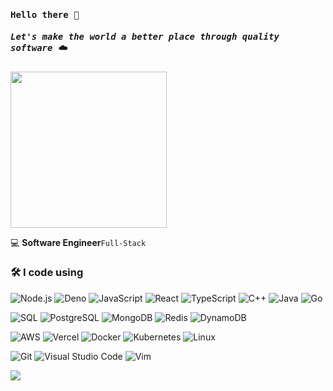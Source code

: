 <h4 align="left"><samp> Hello there 👋  </samp></h4>
<h5 align="left"><samp> Let's make the world a better place through quality software ☁️ </samp></h5>

<p align="left">
  <img width="250" src="https://images-wixmp-ed30a86b8c4ca887773594c2.wixmp.com/f/1f43d5b0-2dc2-4600-a801-2e246e33b5b2/daskrbe-76c16531-2c95-4c35-8b68-309f92ef20f6.gif?token=eyJ0eXAiOiJKV1QiLCJhbGciOiJIUzI1NiJ9.eyJzdWIiOiJ1cm46YXBwOjdlMGQxODg5ODIyNjQzNzNhNWYwZDQxNWVhMGQyNmUwIiwiaXNzIjoidXJuOmFwcDo3ZTBkMTg4OTgyMjY0MzczYTVmMGQ0MTVlYTBkMjZlMCIsIm9iaiI6W1t7InBhdGgiOiJcL2ZcLzFmNDNkNWIwLTJkYzItNDYwMC1hODAxLTJlMjQ2ZTMzYjViMlwvZGFza3JiZS03NmMxNjUzMS0yYzk1LTRjMzUtOGI2OC0zMDlmOTJlZjIwZjYuZ2lmIn1dXSwiYXVkIjpbInVybjpzZXJ2aWNlOmZpbGUuZG93bmxvYWQiXX0.GSno9jQNWayWqCZopi4q_zUCFq9Fb6KcvwjX53lLY3g">
<!-- <span> GIF credits to 6VCR </span> -->
</p>  

<p align="center">
<!--   <a href= "https://dev.to/"><img src="https://img.icons8.com/windows/32/000000/dev.png"/></a>
  <a href= "https://twitter.com/"><img src="https://img.icons8.com/material-outlined/32/000000/twitter.png"/></a> -->
</p>

💻  **Software Engineer**`Full-Stack`
### 🛠 I code using

![Node.js](https://img.shields.io/badge/-Node.js-05122A?&logo=node.js)
![Deno](https://img.shields.io/badge/-Deno-05122A?&logo=deno)
![JavaScript](https://img.shields.io/badge/-JavaScript-05122A?&logo=JavaScript)
![React](https://img.shields.io/badge/-React-05122A?&logo=React)
![TypeScript](https://img.shields.io/badge/-TypeScript-05122A?&logo=TypeScript)
![C++](https://img.shields.io/badge/-C%2B%2B-05122A?style=flat&logo=c%2B%2B)
![Java](https://img.shields.io/badge/-Java-05122A?style=flat&logo=java)
![Go](https://img.shields.io/badge/-Go-05122A?style=flat&logo=go)

![SQL](https://img.shields.io/badge/-SQL-05122A?&logo=MySQL)
![PostgreSQL](https://img.shields.io/badge/-PostgreSQL-05122A?style=flat&logo=PostgreSQL)
![MongoDB](https://img.shields.io/badge/-MongoDB-05122A?style=flat&logo=MongoDB)
![Redis](https://img.shields.io/badge/-Redis-05122A?style=flat&logo=Redis)
![DynamoDB](https://img.shields.io/badge/-DynamoDB-05122A?style=flat&logo=apache-kafka)

![AWS](https://img.shields.io/badge/-AWS-05122A?&logo=Amazon-AWS&logoColor=F90)
![Vercel](https://img.shields.io/badge/-Vercel-05122A?&logo=Vercel)
![Docker](https://img.shields.io/badge/-Docker-05122A?&logo=Docker)
![Kubernetes](https://img.shields.io/badge/-Kubernetes-05122A?&logo=Kubernetes)
![Linux](https://img.shields.io/badge/-Linux-05122A?&logo=Linux)

![Git](https://img.shields.io/badge/-Git-05122A?style=flat&logo=git)
![Visual Studio Code](https://img.shields.io/badge/-VS%20Code-05122A?style=flat&logo=visual-studio-code&logoColor=007ACC)
![Vim](https://img.shields.io/badge/-VIM-05122A?style=flat&logo=neovim)

<!-- <p align="center"><samp>
Check out my repos ⬇️  
  </samp>
</p> -->

![](https://visitor-badge.glitch.me/badge?page_id=vinclou.vinclou)
  
<!--
**vinclou/vinclou** is a ✨ _special_ ✨ repository because its `README.md` (this file) appears on your GitHub profile.
Here are some ideas to get you started:

- 🔭 I’m currently working on ...
- 🌱 I’m currently learning ...
- 👯 I’m looking to collaborate on ...
- 🤔 I’m looking for help with ...
- 💬 Ask me about ...
- 📫 How to reach me: ...
- 😄 Pronouns: ...
- ⚡ Fun fact: ...
-->
